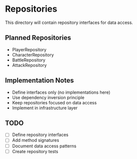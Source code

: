 # Repositories

This directory will contain repository interfaces for data access.

## Planned Repositories

- PlayerRepository
- CharacterRepository
- BattleRepository
- AttackRepository

## Implementation Notes

- Define interfaces only (no implementations here)
- Use dependency inversion principle
- Keep repositories focused on data access
- Implement in infrastructure layer

## TODO

- [ ] Define repository interfaces
- [ ] Add method signatures
- [ ] Document data access patterns
- [ ] Create repository tests
